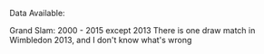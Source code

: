 Data Available:

Grand Slam: 2000 - 2015 except 2013
There is one draw match in Wimbledon 2013, and I don't know what's wrong
